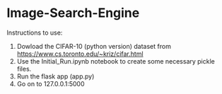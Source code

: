 # Image-Search-Engine

Instructions to use:

1. Dowload the CIFAR-10 (python version) dataset from https://www.cs.toronto.edu/~kriz/cifar.html
2. Use the Initial_Run.ipynb notebook to create some necessary pickle files.
3. Run the flask app (app.py)
4. Go on to 127.0.0.1:5000

